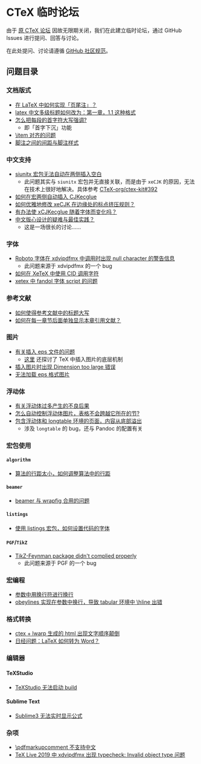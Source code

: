 # CTeX 临时论坛

由于 [原 CTeX 论坛](http://bbs.ctex.org/) 因故无限期关闭，我们在此建立临时论坛，通过 GitHub Issues 进行提问、回答与讨论。

在此处提问、讨论请遵循 [GitHub 社区规范](https://help.github.com/en/articles/github-community-guidelines)。

## 问题目录

### 文档版式

- [在 LaTeX 中如何实现「页尾注」？](https://github.com/CTeX-org/forum/issues/2)
- [latex 中文多级标题如何改为：第一章，1.1 这种格式](https://github.com/CTeX-org/forum/issues/11)
- [怎么把每段的首字符大写强调?](https://github.com/CTeX-org/forum/issues/56)
  - 即「首字下沉」功能
- [\item 对齐的问题](https://github.com/CTeX-org/forum/issues/55)
- [脚注之间的间距与脚注样式](https://github.com/CTeX-org/forum/issues/50)

### 中文支持

- [siunitx 宏包无法自动在两侧插入空白](https://github.com/CTeX-org/forum/issues/19)
  - 此问题其实与 `siunitx` 宏包并无直接关联，而是由于 `xeCJK` 的原因，无法在技术上很好地解决。具体参考 [CTeX-org/ctex-kit#392](https://github.com/CTeX-org/ctex-kit/issues/392)
- [如何在宏两侧自动插入 CJKecglue](https://github.com/CTeX-org/forum/issues/23)
- [如何优雅地修改 xeCJK 在边缘处的标点挤压规则？](https://github.com/CTeX-org/forum/issues/28)
- [有办法使 xCJKecglue 随着字体而变化吗？](https://github.com/CTeX-org/forum/issues/31)
- [中文版心设计的疑难与最佳实践？](https://github.com/CTeX-org/forum/issues/47)
  - 这是一场很长的讨论……

### 字体

- [Roboto 字体在 xdvipdfmx 中调用时出现 null character 的警告信息](https://github.com/CTeX-org/forum/issues/13)
  - 此问题来源于 xdvipdfmx 的一个 bug
- [如何在 XeTeX 中使用 CID 调用字符](https://github.com/CTeX-org/forum/issues/20)
- [xetex 中 fandol 字体 script 的问题](https://github.com/CTeX-org/forum/issues/34)

### 参考文献

- [如何使得参考文献中的标题大写](https://github.com/CTeX-org/forum/issues/8)
- [如何在每一章节后面单独显示本章引用文献？](https://github.com/CTeX-org/forum/issues/15)

### 图片

- [有关插入 eps 文件的问题](https://github.com/CTeX-org/forum/issues/9)
  - [这里](https://github.com/CTeX-org/forum/issues/9#issuecomment-462811150) 还探讨了 TeX 中插入图片的底层机制
- [插入图片时出现 Dimension too large 错误](https://github.com/CTeX-org/forum/issues/12)
- [无法加载 eps 格式图片](https://github.com/CTeX-org/forum/issues/58)

### 浮动体

- [有关浮动体过多产生的不良后果](https://github.com/CTeX-org/forum/issues/10)
- [怎么自动控制浮动体图片，表格不会跨越它所在的节?](https://github.com/CTeX-org/forum/issues/59)
- [包含浮动体和 longtable 环境的页面，内容从底部溢出](https://github.com/CTeX-org/forum/issues/40)
  - 涉及 `longtable` 的 bug，还与 Pandoc 的配置有关

### 宏包使用

#### `algorithm`

- [算法的行距太小，如何调整算法中的行距](https://github.com/CTeX-org/forum/issues/16)

#### `beamer`

- [beamer 与 wrapfig 合用的问题](https://github.com/CTeX-org/forum/issues/6)

#### `listings`

- [使用 listings 宏包，如何设置代码的字体](https://github.com/CTeX-org/forum/issues/7)

#### `PGF`/`TikZ`

- [TikZ-Feynman package didn't complied properly](https://github.com/CTeX-org/forum/issues/4)
  - 此问题来源于 PGF 的一个 bug

### 宏编程

- [参数中用换行符进行换行](https://github.com/CTeX-org/forum/issues/35)
- [obeylines 实现在参数中换行，导致 tabular 环境中 \hline 出错](https://github.com/CTeX-org/forum/issues/44)

### 格式转换

- [ctex + lwarp 生成的 html 出现文字顺序颠倒](https://github.com/CTeX-org/forum/issues/18)
- [日经问题：LaTeX 如何转为 Word？](https://github.com/CTeX-org/forum/issues/22)

### 编辑器

#### TeXStudio

- [TeXStudio 无法启动 build](https://github.com/CTeX-org/forum/issues/5)

#### Sublime Text

- [Sublime3 无法实时显示公式](https://github.com/CTeX-org/forum/issues/21)

### 杂项

- [\pdfmarkupcomment 不支持中文](https://github.com/CTeX-org/forum/issues/14)
- [TeX Live 2019 中 xdvipdfmx 出现 typecheck: Invalid object type 问题](https://github.com/CTeX-org/forum/issues/29)
